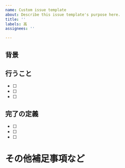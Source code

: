 ```yaml
---
name: Custom issue template
about: Describe this issue template's purpose here.
title: ''
labels: 高
assignees: ''

---
```


## 背景

## 行うこと
- [ ] 
- [ ] 
- [ ] 

## 完了の定義
- [ ] 
- [ ] 
- [ ] 

# その他補足事項など
